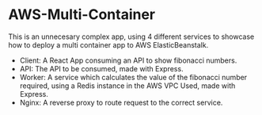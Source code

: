 # AWS-Multi-Container
This is an unnecesary complex app, using 4 different services to showcase how to deploy a multi container app to AWS ElasticBeanstalk.
- Client: A React App consuming an API to show fibonacci numbers.
- API: The API to be consumed, made with Express.
- Worker: A service which calculates the value of the fibonacci number required, using a Redis instance in the AWS VPC Used, made with Express.
- Nginx: A reverse proxy to route request to the correct service.
